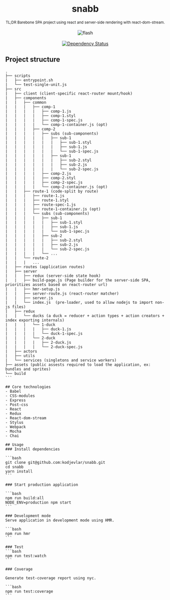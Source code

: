 <h1 align="center">snabb</h1>
<div align="center">
  <sub>TL;DR Barebone SPA project using react and server-side rendering with react-dom-stream.</sub>
</div>

<br />

<div align="center">
  <img src="https://media.giphy.com/media/xcZjA0l1r7xIY/giphy.gif" alt="flash" align="center" />
</div>

<br />

<div align="center">
  <a href="https://codecov.io/gh/kodjevlar/snabb/branch/master/graph">
    <img src="https://codecov.io/gh/kodjevlar/snabb/branch/master/graph/badge.svg" alt="Dependency Status" />
  </a>
</div>

## Project structure
````
.
├── scripts
|   ├── entrypoint.sh
|   └── test-single-unit.js
├── src
|   ├── client (client-specific react-router mount/hook)
|   ├── components
|   |   ├── common
|   |   |   ├── comp-1
|   |   |   |   ├── comp-1.js
|   |   |   |   ├── comp-1.styl
|   |   |   |   ├── comp-1-spec.js
|   |   |   |   └── comp-1-container.js (opt)
|   |   |   ├── comp-2
|   |   |   |   ├── subs (sub-components)
|   |   |   |   |   ├── sub-1
|   |   |   |   |   |   ├── sub-1.styl
|   |   |   |   |   |   ├── sub-1.js
|   |   |   |   |   |   └── sub-1-spec.js
|   |   |   |   |   ├── sub-1
|   |   |   |   |   |   ├── sub-2.styl
|   |   |   |   |   |   ├── sub-2.js
|   |   |   |   |   |   └── sub-2-spec.js
|   |   |   |   ├── comp-2.js
|   |   |   |   ├── comp-2.styl
|   |   |   |   ├── comp-2-spec.js
|   |   |   |   └── comp-2-container.js (opt)
|   |   ├── route-1 (code-split by route)
|   |   |   ├── route-1.js
|   |   |   ├── route-1.styl
|   |   |   ├── route-spec-1.js
|   |   |   ├── route-1-container.js (opt)
|   |   |   └── subs (sub-components)
|   |   |   |   ├── sub-1
|   |   |   |   |   ├── sub-1.styl
|   |   |   |   |   ├── sub-1.js
|   |   |   |   |   └── sub-1-spec.js
|   |   |   |   ├── sub-2
|   |   |   |   |   ├── sub-2.styl
|   |   |   |   |   ├── sub-2.js
|   |   |   |   |   └── sub-2-spec.js
|   |   |   |   └── ...
|   |   └── route-2
|   |   |   ...
|   ├── routes (application routes)
|   ├── server
|   |   ├── redux (server-side state hook)
|   |   ├── build-page.js (Page builder for the server-side SPA, prioritizes assets based on react-router url)
|   |   ├── hmr-setup.js
|   |   ├── server-route.js (react-router matcher)
|   |   ├── server.js
|   |   └── index.js  (pre-loader, used to allow nodejs to import non-js files)
|   ├── redux
|   |   └── ducks (a duck = reducer + action types + action creators + index exporting internals)
|   |   |   └── 1-duck
|   |   |   |   ├── duck-1.js
|   |   |   |   └── duck-1-spec.js
|   |   |   └── 2-duck
|   |   |   |   ├── 2-duck.js
|   |   |   |   └── 2-duck-spec.js
|   ├── actors
|   ├── utils
|   └── services (singletons and service workers)
├── assets (public assests required to load the application, ex: bundles and sprites)
└── build
```

## Core technologies
- Babel
- CSS-modules
- Express
- Post-css
- React
- Redux
- React-dom-stream
- Stylus
- Webpack
- Mocha
- Chai

## Usage
### Install dependencies

```bash
git clone git@github.com:kodjevlar/snabb.git
cd snabb
yarn install
```

### Start production application

```bash
npm run build:all
NODE_ENV=production npm start
```

### Development mode
Serve application in development mode using HMR.

```bash
npm run hmr
```

### Test
```bash
npm run test:watch
```

### Coverage

Generate test-coverage report using nyc.

```bash
npm run test:coverage
```
